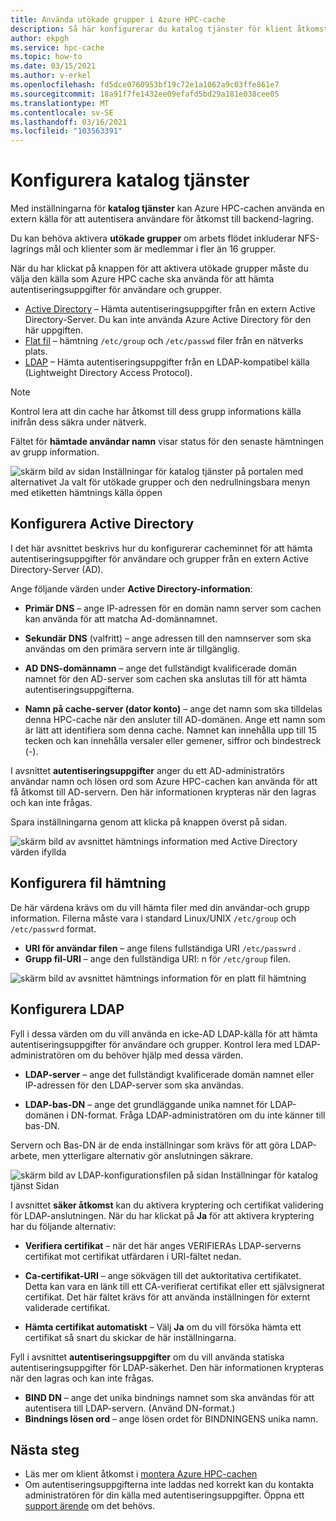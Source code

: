 ```yaml
---
title: Använda utökade grupper i Azure HPC-cache
description: Så här konfigurerar du katalog tjänster för klient åtkomst till lagrings mål i Azure HPC cache
author: ekpgh
ms.service: hpc-cache
ms.topic: how-to
ms.date: 03/15/2021
ms.author: v-erkel
ms.openlocfilehash: fd5dce0760953bf19c72e1a1062a9c03ffe861e7
ms.sourcegitcommit: 18a91f7fe1432ee09efafd5bd29a181e038cee05
ms.translationtype: MT
ms.contentlocale: sv-SE
ms.lasthandoff: 03/16/2021
ms.locfileid: "103563391"
---
```

# <a name="configure-directory-services"></a>Konfigurera katalog tjänster

Med inställningarna för **katalog tjänster** kan Azure HPC-cachen använda en extern källa för att autentisera användare för åtkomst till backend-lagring.

Du kan behöva aktivera **utökade grupper** om arbets flödet inkluderar NFS-lagrings mål och klienter som är medlemmar i fler än 16 grupper.

När du har klickat på knappen för att aktivera utökade grupper måste du välja den källa som Azure HPC cache ska använda för att hämta autentiseringsuppgifter för användare och grupper.

* [Active Directory](#configure-active-directory) – Hämta autentiseringsuppgifter från en extern Active Directory-Server. Du kan inte använda Azure Active Directory för den här uppgiften.
* [Flat fil](#configure-file-download) – hämtning `/etc/group` och `/etc/passwd` filer från en nätverks plats.
* [LDAP](#configure-ldap) – Hämta autentiseringsuppgifter från en LDAP-kompatibel källa (Lightweight Directory Access Protocol).

> [!NOTE]
> Kontrol lera att din cache har åtkomst till dess grupp informations källa inifrån dess säkra under nätverk.<!-- + details/examples -->

Fältet för **hämtade användar namn** visar status för den senaste hämtningen av grupp information.

![skärm bild av sidan Inställningar för katalog tjänster på portalen med alternativet Ja valt för utökade grupper och den nedrullningsbara menyn med etiketten hämtnings källa öppen](media/directory-services-select-group-source.png)

## <a name="configure-active-directory"></a>Konfigurera Active Directory

I det här avsnittet beskrivs hur du konfigurerar cacheminnet för att hämta autentiseringsuppgifter för användare och grupper från en extern Active Directory-Server (AD).

Ange följande värden under **Active Directory-information**:

* **Primär DNS** – ange IP-adressen för en domän namn server som cachen kan använda för att matcha Ad-domännamnet.

* **Sekundär DNS** (valfritt) – ange adressen till den namnserver som ska användas om den primära servern inte är tillgänglig.

* **AD DNS-domännamn** – ange det fullständigt kvalificerade domän namnet för den AD-server som cachen ska anslutas till för att hämta autentiseringsuppgifterna.

* **Namn på cache-server (dator konto)** – ange det namn som ska tilldelas denna HPC-cache när den ansluter till AD-domänen. Ange ett namn som är lätt att identifiera som denna cache. Namnet kan innehålla upp till 15 tecken och kan innehålla versaler eller gemener, siffror och bindestreck (-).

I avsnittet **autentiseringsuppgifter** anger du ett AD-administratörs användar namn och lösen ord som Azure HPC-cachen kan använda för att få åtkomst till AD-servern. Den här informationen krypteras när den lagras och kan inte frågas.

Spara inställningarna genom att klicka på knappen överst på sidan.

![skärm bild av avsnittet hämtnings information med Active Directory värden ifyllda](media/group-download-details-ad.png)

## <a name="configure-file-download"></a>Konfigurera fil hämtning

De här värdena krävs om du vill hämta filer med din användar-och grupp information. Filerna måste vara i standard Linux/UNIX `/etc/group` och `/etc/passwrd` format.

* **URI för användar filen** – ange filens fullständiga URI `/etc/passwrd` .
* **Grupp fil-URI** – ange den fullständiga URI: n för `/etc/group` filen.

![skärm bild av avsnittet hämtnings information för en platt fil hämtning](media/group-download-details-file.png)

## <a name="configure-ldap"></a>Konfigurera LDAP

Fyll i dessa värden om du vill använda en icke-AD LDAP-källa för att hämta autentiseringsuppgifter för användare och grupper. Kontrol lera med LDAP-administratören om du behöver hjälp med dessa värden.

* **LDAP-server** – ange det fullständigt kvalificerade domän namnet eller IP-adressen för den LDAP-server som ska användas. <!-- only one, not up to 3 -->

* **LDAP-bas-DN** – ange det grundläggande unika namnet för LDAP-domänen i DN-format. Fråga LDAP-administratören om du inte känner till bas-DN.

Servern och Bas-DN är de enda inställningar som krävs för att göra LDAP-arbete, men ytterligare alternativ gör anslutningen säkrare.

![skärm bild av LDAP-konfigurationsfilen på sidan Inställningar för katalog tjänst Sidan](media/group-download-details-ldap.png)

I avsnittet **säker åtkomst** kan du aktivera kryptering och certifikat validering för LDAP-anslutningen. När du har klickat på **Ja** för att aktivera kryptering har du följande alternativ:

* **Verifiera certifikat** – när det här anges VERIFIERAs LDAP-serverns certifikat mot certifikat utfärdaren i URI-fältet nedan.

* **Ca-certifikat-URI** – ange sökvägen till det auktoritativa certifikatet. Detta kan vara en länk till ett CA-verifierat certifikat eller ett självsignerat certifikat. Det här fältet krävs för att använda inställningen för externt validerade certifikat.

* **Hämta certifikat automatiskt** – Välj **Ja** om du vill försöka hämta ett certifikat så snart du skickar de här inställningarna.

Fyll i avsnittet **autentiseringsuppgifter** om du vill använda statiska autentiseringsuppgifter för LDAP-säkerhet. Den här informationen krypteras när den lagras och kan inte frågas.

* **BIND DN** – ange det unika bindnings namnet som ska användas för att autentisera till LDAP-servern. (Använd DN-format.)
* **Bindnings lösen ord** – ange lösen ordet för BINDNINGENS unika namn.

## <a name="next-steps"></a>Nästa steg

* Läs mer om klient åtkomst i [montera Azure HPC-cachen](hpc-cache-mount.md)
* Om autentiseringsuppgifterna inte laddas ned korrekt kan du kontakta administratören för din källa med autentiseringsuppgifter. Öppna ett [support ärende](hpc-cache-support-ticket.md) om det behövs.
